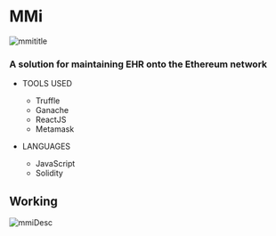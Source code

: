 # MMi
![mmititle](https://imgur.com/IsUFRqp.png)
### A solution for maintaining EHR onto the Ethereum network 

- TOOLS USED
    - Truffle
    - Ganache
    - ReactJS
    - Metamask
  
- LANGUAGES
    - JavaScript
    - Solidity


## Working
![mmiDesc](https://imgur.com/8cudLB3.png)
